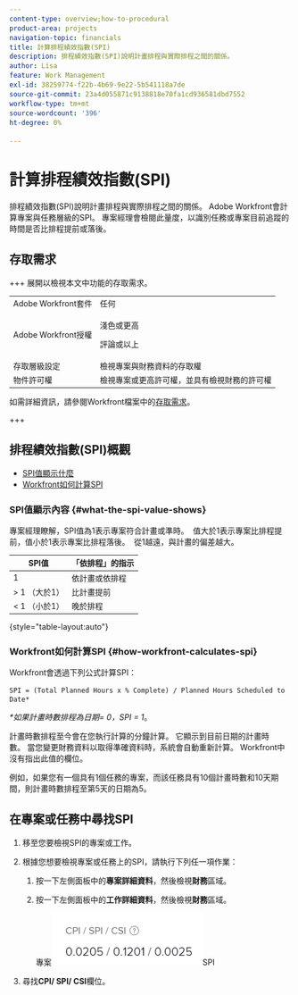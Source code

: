 ```yaml
---
content-type: overview;how-to-procedural
product-area: projects
navigation-topic: financials
title: 計算排程績效指數(SPI)
description: 排程績效指數(SPI)說明計畫排程與實際排程之間的關係。
author: Lisa
feature: Work Management
exl-id: 38259774-f22b-4b69-9e22-5b541118a7de
source-git-commit: 23a4d055871c9138818e70fa1cd936581dbd7552
workflow-type: tm+mt
source-wordcount: '396'
ht-degree: 0%

---
```


# 計算排程績效指數(SPI)

<!--
<p data-mc-conditions="QuicksilverOrClassic.Draft mode">(NOTE: Linked to the product. Do not change link.)</p>
-->

排程績效指數(SPI)說明計畫排程與實際排程之間的關係。 Adobe Workfront會計算專案與任務層級的SPI。 專案經理會檢閱此量度，以識別任務或專案目前追蹤的時間是否比排程提前或落後。

## 存取需求

+++ 展開以檢視本文中功能的存取需求。

<table style="table-layout:auto"> 
 <col> 
 <col> 
 <tbody> 
  <tr> 
   <td>Adobe Workfront套件</td> 
   <td>任何</td> 
  </tr> 
  <tr> 
   <td>Adobe Workfront授權</td> 
   <td>
   <p>淺色或更高</p>
   <p>評論或以上</p></td>  
  </tr> 
  <tr> 
   <td>存取層級設定</td> 
   <td>檢視專案與財務資料的存取權</td> 
  </tr> 
  <tr> 
   <td>物件許可權</td> 
   <td>檢視專案或更高許可權，並具有檢視財務的許可權</td> 
  </tr> 
 </tbody> 
</table>

如需詳細資訊，請參閱Workfront檔案中的[存取需求](/help/quicksilver/administration-and-setup/add-users/access-levels-and-object-permissions/access-level-requirements-in-documentation.md)。

+++

## 排程績效指數(SPI)概觀

* [SPI值顯示什麼](#what-the-spi-value-shows)
* [Workfront如何計算SPI](#how-workfront-calculates-spi)

### SPI值顯示內容 {#what-the-spi-value-shows}

專案經理瞭解，SPI值為1表示專案符合計畫或準時。  值大於1表示專案比排程提前，值小於1表示專案比排程落後。  從1越遠，與計畫的偏差越大。

| **SPI值** | **「依排程」的指示** |
|---|---|
| 1 | 依計畫或依排程 |
| > 1 （大於1） | 比計畫提前 |
| &lt; 1 （小於1） | 晚於排程 |

{style="table-layout:auto"}

### Workfront如何計算SPI  {#how-workfront-calculates-spi}

Workfront會透過下列公式計算SPI：

```
SPI = (Total Planned Hours x % Complete) / Planned Hours Scheduled to Date*
```

*&#42;如果計畫時數排程為日期= 0，SPI = 1*。

計畫時數排程至今會在您執行計算的分鐘計算。 它顯示到目前日期的計畫時數。 當您變更財務資料以取得準確資料時，系統會自動重新計算。 Workfront中沒有指出此值的欄位。

例如，如果您有一個具有1個任務的專案，而該任務具有10個計畫時數和10天期間，則計畫時數排程至第5天的日期為5。 

## 在專案或任務中尋找SPI

1. 移至您要檢視SPI的專案或工作。
1. 根據您想要檢視專案或任務上的SPI，請執行下列任一項作業：

   1. 按一下左側面板中的&#x200B;**專案詳細資料**，然後檢視&#x200B;**財務**&#x200B;區域。

   1. 按一下左側面板中的&#x200B;**工作詳細資料**，然後檢視&#x200B;**財務**&#x200B;區域。

      專案![上的](assets/spi-on-project-nwe.png)SPI

1. 尋找&#x200B;**CPI/ SPI/ CSI**&#x200B;欄位。
